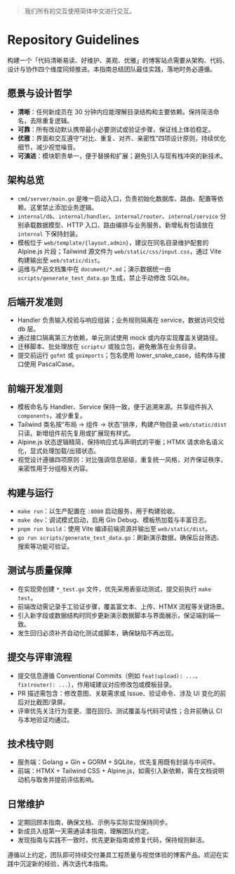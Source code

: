 
> 我们所有的交互使用简体中文进行交互。

# Repository Guidelines

构建一个「代码清晰易读、好维护、美观、优雅」的博客站点需要从架构、代码、设计与协作四个维度同频推进。本指南总结团队最佳实践，落地时务必遵循。

## 愿景与设计哲学
- **清晰**：任何新成员在 30 分钟内应能理解目录结构和主要依赖。保持简洁命名，去除重复逻辑。
- **可靠**：所有改动默认携带最小必要测试或验证步骤，保证线上体验稳定。
- **优雅**：界面和交互遵守“对比、重复、对齐、亲密性”四项设计原则，持续优化细节，减少视觉噪音。
- **可演进**：模块职责单一，便于替换和扩展；避免引入与现有栈冲突的新技术。

## 架构总览
- `cmd/server/main.go` 是唯一启动入口，负责初始化数据库、路由、配置等依赖。这里禁止添加业务逻辑。
- `internal/db`、`internal/handler`、`internal/router`、`internal/service` 分别承载数据模型、HTTP 入口、路由编排与业务服务。新增私有包请放在 `internal` 下保持封装。
- 模板位于 `web/template/{layout,admin}`，建议在同名目录维护配套的 Alpine.js 片段；Tailwind 源文件为 `web/static/css/input.css`，通过 Vite 构建输出至 `web/static/dist`。
- 运维与产品文档集中在 `document/*.md`；演示数据统一由 `scripts/generate_test_data.go` 生成，禁止手动修改 SQLite。

## 后端开发准则
- Handler 负责输入校验与响应组装；业务规则隔离在 service，数据访问交给 db 层。
- 通过接口隔离第三方依赖，单元测试使用 mock 或内存实现覆盖关键路径。
- 迁移脚本、批处理放在 `scripts/` 或独立包，避免散落在业务目录。
- 提交前运行 `gofmt` 或 `goimports`；包名使用 lower_snake_case，结构体与接口使用 PascalCase。

## 前端开发准则
- 模板命名与 Handler、Service 保持一致，便于追溯来源。共享组件拆入 `components`，减少重复。
- Tailwind 类名按“布局 → 组件 → 状态”排序，构建产物目录 `web/static/dist` 只读。新增组件前先复用或扩展现有样式。
- Alpine.js 状态逻辑精简，保持响应式与声明式的平衡；HTMX 请求命名语义化，显式处理加载/出错状态。
- 视觉设计遵循四项原则：对比强调信息层级，重复统一风格，对齐保证秩序，亲密性用于分组相关内容。

## 构建与运行
- `make run`：以生产配置在 `:8080` 启动服务，用于构建验收。
- `make dev`：调试模式启动，启用 Gin Debug、模板热加载与丰富日志。
- `pnpm run build`：使用 Vite 编译前端资源并输出至 `web/static/dist`。
- `go run scripts/generate_test_data.go`：刷新演示数据，确保后台筛选、搜索等功能可验证。

## 测试与质量保障
- 在实现旁创建 `*_test.go` 文件，优先采用表驱动测试，提交前执行 `make test`。
- 前端改动需记录手工验证步骤，覆盖富文本、上传、HTMX 流程等关键场景。
- 引入新字段或数据结构时同步更新演示数据脚本与界面展示，保证端到端一致。
- 发生回归必须补齐自动化测试或脚本，确保缺陷不再出现。

## 提交与评审流程
- 提交信息遵循 Conventional Commits（例如 `feat(upload): ...`、`fix(router): ...`），作用域建议对应修改包或模板目录。
- PR 描述需包含：修改意图、关联需求或 Issue、验证命令、涉及 UI 变化的前后对比截图/录屏。
- 评审优先关注行为变更、潜在回归、测试覆盖与代码可读性；合并前确认 CI 与本地验证均通过。

## 技术栈守则
- 服务端：Golang + Gin + GORM + SQLite，优先复用既有封装与中间件。
- 前端：HTMX + Tailwind CSS + Alpine.js，如需引入新依赖，需在文档说明动机与取舍并提前评估影响。

## 日常维护
- 定期回顾本指南，确保文档、示例与实际实现保持同步。
- 新成员入组第一天需通读本指南，理解团队约定。
- 发现指南与实践不一致时，优先更新指南或修复代码，保持规则鲜活。

遵循以上约定，团队即可持续交付兼具工程质量与视觉体验的博客产品。欢迎在实践中沉淀新的经验，再次迭代本指南。
